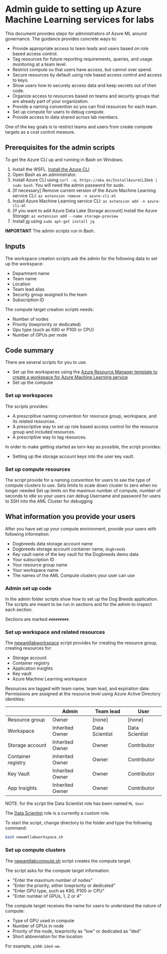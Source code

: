 # Admin guide to setting up Azure Machine Learning services for labs

This document provides steps for administrators of Azure ML around governance. 
The guidance provides concrete ways to:

- Provide appropriate access to team leads and users based on role based access control.
- Tag resources for future reporting requirements, queries, and usage monitoring at a team level.
- Restrict compute so that users have access, but cannot over spend.
- Secure resources by default using role based access control and access to keys.
- Show users how to securely access data and keep secrets out of their code.
- Organize access to resources based on teams and security groups that are already part of your organization.
- Provide a naming convention so you can find resources for each team.
- Set up compute for users to debug compute.
- Provide access to data shared across lab members.

One of the key goals is to restrict teams and users from create compute targets as a cost control measure.

## Prerequisites for the admin scripts

To get the Azure CLI up and running in Bash on Windows.

1. Install the WSFL. [Install the Azure CLI](https://docs.microsoft.com/en-us/azure/xplat-cli-install)
2. Open Bash as an administrator.
3. Install Azure CLI using `curl -sL https://aka.ms/InstallAzureCLIDeb | sudo bash`. You will need the admin password for sudo.
4. [If necessary] Remove current version of the Azure Machine Learning service CLI: `az extension remove -n azure-cli-ml`
5. Install Azure Machine Learning service CLI: `az extension add -n azure-cli-ml`
6. [If you want to add Azure Data Lake Storage account] Install the Azure Storage: `az extension add --name storage-preview`
7. Install [jq](https://stedolan.github.io/jq/) using `sudo apt-get install jq`

**IMPORTANT**
The admin scripts run in Bash.

## Inputs

The workspace creation scripts ask the admin for the following data to set up the workspace:

- Department name
- Team name
- Location
- Team lead alias
- Security group assigned to the team
- Subscription ID

The compute target creation scripts needs:

- Number of nodes
- Priority (lowpriority or dedicated)
- Gpu type (such as K80 or P100 or CPU)
- Number of GPUs per node

## Code summary

There are several scripts for you to use.

- Set up the workspaces using the [Azure Resource Manager template to create a workspace for Azure Machine Learning service](https://docs.microsoft.com/en-us/azure/machine-learning/service/how-to-create-workspace-template#use-azure-cli)
- Set up the compute

### Set up workspaces

The scripts provides:

- A prescrpitive naming convention for resoruce group, workspace, and its related resources.
- A prescriptive way to set up role based access control for the resource group and included resources.
- A prescriptive way to tag resources.

In order to make getting started as turn-key as possible, the script provides:

- Setting up the storage account keys into the user key vault.

### Set up compute resources

The script provide for a naming convention for users to see the type of compute clusters to use.
Sets limits to scale down cluster to zero when no longer needed
Set up limits on the maximun number of compute, number of seconds to idle so your users can debug
Username and password for users to SSH into the AML Cluster for debugging

## What information you provide your users

After you have set up your compute environment, provide your users with following information:

  - Dogbreeds data storage account name
  - Dogbreeds storage account container name, `dogbreeds`
  - Key vault name of the key vault for the Dogbreeds demo data
  - Your subscription ID
  - Your resource group name 
  - Your workspace name
  - The names of the AML Compute clusters your user can use

### Admin set up code

In the admin folder scripts show how to set up the Dog Breeds application.
The scripts are meant to be run in sections and for the admin to inspect each section.

Sections are marked  `#########`.

### Set up workspace and related resources

The [newamllabworkspace](newamllabworkspace.sh) script provides for creating the resource group, creating resources for:

   - Storage account
   - Container registry
   - Application insights
   - Key vault
   - Azure Machine Learning workspace
   
Resources are tagged with team name, team lead, and expiration date.
Permissions are assigned at the resource level using Azure Active Directory identities:

|     | Admin | Team lead | User |
| --- | ----- | --------- | ---- |
| Resource group | Owner | [none] | [none] |
| Workspace | Inherited Owner | Data Scientist | Data Scientist |
| Storage account | Inherited Owner | Owner | Contributor |
| Container registry | Inherited Owner | Owner | Contributor |
| Key Vault | Inherited Owner | Owner | Contributor |
| App Insights  | Inherited Owner | Owner | Contributor |

NOTE: for the script the Data Scientist role has been named `ML User`

The [Data Scientist](https://docs.microsoft.com/en-us/azure/machine-learning/service/how-to-assign-roles) role is a currently a custom role. 

To start the script, change directory to the folder and type the following command:

```bash
bash newamllabworkspace.sh
```

### Set up compute clusters

The  [newamllabcompute.sh](newamllabcompute.sh) script creates the compute target.

The script asks for the compute target information:

- "Enter the maximum number of nodes"
- "Enter the priority, either lowpriority or dedicated"
- "Enter GPU type, such as K80, P100 or CPU"
- "Enter number of GPUs, 1, 2 or 4"

The compute target receives the name for users to understand the nature of compute:

- Type of GPU used in compute
- Number of GPUs in node
- Priority of the node, lowpriority as "low" or dedicated as "ded"
- Short abbreviation for the location

For example, `p100-1ded-we`.









